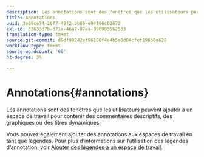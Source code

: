 ```yaml
---
description: Les annotations sont des fenêtres que les utilisateurs peuvent ajouter à un espace de travail pour contenir des commentaires descriptifs, des graphiques ou des titres dynamiques.
title: Annotations
uuid: 3e69ce74-26f7-49f2-bb86-e94f96c02672
exl-id: 32633d7b-d71a-46a7-87ea-096903562533
translation-type: tm+mt
source-git-commit: d9df90242ef96188f4e4b5e6d04cfef196b0a628
workflow-type: tm+mt
source-wordcount: '60'
ht-degree: 3%

---
```


# Annotations{#annotations}

Les annotations sont des fenêtres que les utilisateurs peuvent ajouter à un espace de travail pour contenir des commentaires descriptifs, des graphiques ou des titres dynamiques.

Vous pouvez également ajouter des annotations aux espaces de travail en tant que légendes. Pour plus d’informations sur l’utilisation des légendes d’annotation, voir [Ajouter des légendes à un espace de travail](../../../../home/c-get-started/c-vis/c-call-wkspc.md#concept-212b09e763044d938987b4a9c658adc0).

